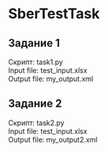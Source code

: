 # SberTestTask

## Задание 1   
Скрипт: task1.py  
Input file: test_input.xlsx   
Output file: my_output.xml  

## Задание 2
Скрипт: task2.py  
Input file: test_input.xlsx   
Output file: my_output2.xml  

